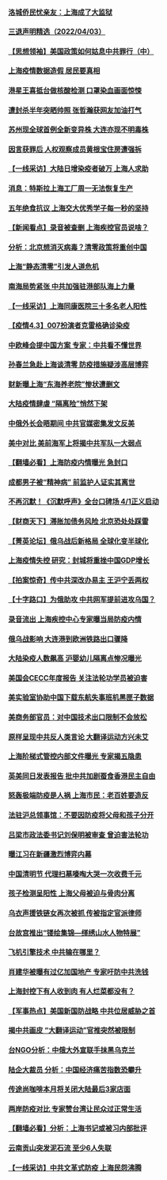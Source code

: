 #### [洛城侨民忧亲友：上海成了大监狱](../pages/nsc413/n13693937.md) 
#### [三退声明精选（2022/04/03）](../pages/nsc413/n13693829.md) 
#### [【思想领袖】美国政策如何姑息中共罪行（中）](../pages/nsc413/n13681359.md) 
#### [上海疫情数据造假 居民要真相](../pages/nsc413/n13693096.md) 
#### [港星王喜抵台做核酸检测 口罩染血画面惊悚](../pages/nsc413/n13693194.md) 
#### [遭封杀半年突晒帅照 张哲瀚获网友加油打气](../pages/nsc413/n13693108.md) 
#### [苏州现全球首例全新变异株 大连亦现不明毒株](../pages/nsc413/n13693136.md) 
#### [因言获罪后 人权观察成员黄根宝住房遭强拆](../pages/nsc413/n13693122.md) 
#### [【一线采访】大陆日增染疫者破万 上海人求助](../pages/nsc413/n13692063.md) 
#### [消息：特斯拉上海工厂周一无法恢复生产](../pages/nsc413/n13692968.md) 
#### [五年绝食抗议 上海交大优秀学子每一秒的坚持](../pages/nsc413/n13669136.md) 
#### [【新闻看点】录音被查删 上海疾控官员说啥？](../pages/nsc413/n13691440.md) 
#### [分析：北京想消灭病毒？清零政策将重创中国](../pages/nsc413/n13691378.md) 
#### [上海“静态清零”引发人道危机](../pages/nsc413/n13692750.md) 
#### [南海局势紧张 中共加强驻港部队海上力量](../pages/nsc413/n13692721.md) 
#### [【一线采访】上海同康医院三十多名老人阳性](../pages/nsc413/n13692575.md) 
#### [【疫情4.3】007扮演者克雷格确诊染疫](../pages/nsc413/n13692219.md) 
#### [中欧峰会提中国方案 专家：中共看不懂世界](../pages/nsc413/n13692160.md) 
#### [孙春兰急赴上海谈清零 防疫措施疑涉高层博弈](../pages/nsc413/n13691756.md) 
#### [财新曝上海“东海养老院”惨状遭删文](../pages/nsc413/n13691898.md) 
#### [大陆疫情肆虐 “隔离险”悄然下架](../pages/nsc413/n13690813.md) 
#### [中俄外长会晤期间 中共官媒密集发文反美](../pages/nsc413/n13692080.md) 
#### [美中对比 美前海军上将揭中共军队一大弱点](../pages/nsc413/n13684986.md) 
#### [【翻墙必看】上海防疫内情曝光 急封口](../pages/nsc413/n13691921.md) 
#### [成都男子被“精神病” 前监护人证实其离世](../pages/nsc413/n13691692.md) 
#### [不再沉默！《沉默呼声》全台口碑场 4/1正义启动](../pages/nsc413/n13691220.md) 
#### [【财商天下】滞胀加债务风险 北京恐处处踩雷](../pages/nsc413/n13691270.md) 
#### [【菁英论坛】俄乌战后新格局 全球化变半球化](../pages/nsc413/n13691014.md) 
#### [上海疫情失控 研究：封城将重挫中国GDP增长](../pages/nsc413/n13691515.md) 
#### [【拍案惊奇】传中共深改办易主 王沪宁丢两权](../pages/nsc413/n13691255.md) 
#### [【十字路口】为俄助攻 中共网军提前进攻乌国？](../pages/nsc413/n13690617.md) 
#### [录音流出 上海疾控中心专家曝当局防疫内情](../pages/nsc413/n13691390.md) 
#### [俄乌战影响 大连港到欧洲铁路出口骤降](../pages/nsc413/n13691366.md) 
#### [大陆染疫人数飙高 沪婴幼儿隔离点惨况曝光](../pages/nsc413/n13690387.md) 
#### [美国会CECC年度报告 关注法轮功学员被迫害](../pages/nsc413/n13691316.md) 
#### [美实验室协助中国下载东航失事班机黑匣子数据](../pages/nsc413/n13691112.md) 
#### [美商务部官员：对中国技术出口限制不会放松](../pages/nsc413/n13691236.md) 
#### [原样呈现中共反人类言论 大翻译运动方兴未艾](../pages/nsc413/n13691246.md) 
#### [上海阶梯式管控内部文件曝光 专家揭五隐患](../pages/nsc413/n13691030.md) 
#### [英美同日发表报告 批中共加剧蚕食香港民主自由](../pages/nsc413/n13691287.md) 
#### [怒轰极端防疫是人祸 上海市民：老百姓要造反](../pages/nsc413/n13691111.md) 
#### [法驻沪总领事馆：不要因防疫将父母和孩子分开](../pages/nsc413/n13691176.md) 
#### [吕梁市政法委书记刘保明被审查 曾迫害法轮功](../pages/nsc413/n13690805.md) 
#### [曝江习在新疆激烈博弈内幕](../pages/nsc413/n13691201.md) 
#### [中国清明节 代理扫墓嚎啕大哭一次收费千元](../pages/nsc413/n13691151.md) 
#### [孩子检测呈阳性 上海父母被迫与骨肉分离](../pages/nsc413/n13690917.md) 
#### [乌衣声援铁链女再次被抓 传被指定官派律师](../pages/nsc413/n13691069.md) 
#### [台故宫推出“镂绘集锦—缂绣山水人物特展”](../pages/nsc413/n13690998.md) 
#### [飞机引擎技术 中共输在哪里？](../pages/nsc413/n13690281.md) 
#### [肖建华被曝有过亿加国地产 专家吁防中共洗钱](../pages/nsc413/n13689005.md) 
#### [上海封控下有人收到肉 有人烂菜都没有？](../pages/nsc413/n13690892.md) 
#### [【军事热点】美国新国防战略 中共位居威胁之首](../pages/nsc413/n13689428.md) 
#### [揭中共画皮 “大翻译运动”官推突然被限制](../pages/nsc413/n13690811.md) 
#### [台NGO分析：中俄大外宣联手抹黑乌克兰](../pages/nsc413/n13690514.md) 
#### [陆企大裁员 分析：中国经济痛苦指数恐攀升](../pages/nsc413/n13690796.md) 
#### [传途尚咖啡本月将关闭大陆最后3家店面](../pages/nsc413/n13690251.md) 
#### [两岸防疫对比 专家赞台湾让民众过正常生活](../pages/nsc413/n13690140.md) 
#### [【翻墙必看】分析：上海书记或被习内部批评](../pages/nsc413/n13690012.md) 
#### [云南贡山突发泥石流 至少6人失联](../pages/nsc413/n13690518.md) 
#### [【一线采访】中共文革式防疫 上海民怨沸腾](../pages/nsc413/n13690233.md) 
